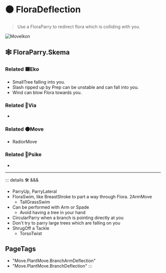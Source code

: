 # 🟠 <move>FloraDeflection</move>

> Use a FloraParry to redirect flora which is colliding with you.  

![MoveIkon](/Move/Move_Ikon.png)

## 🕸 FloraParry.Skema

### Related 🟩<eko>Eko</eko>

- SmallTree falling into you.
- Slash ripped up by Prep can be unstable and can fall into you.
- Wind can blow Flora towards you.

### Related 🔻<via>Via</via>

-

### Related 🟠<move>Move</move>

- RadiorMove

### Related 💜<psike>Psike</psike>

-

---

<!-- =================================================== -->
<!-- =================================================== -->
<!-- =================================================== -->
<!-- =================================================== -->
<!-- =================================================== -->
::: details 🛠 <dev>&&&</dev>

- ParryUp, ParryLateral
- FloraSwim, like BreastStroke to part a way through Flora. 2ArmMove
    - TallGrassSwim
- Can be performed with Arm or Spade
    - Avoid having a tree in your hand
- CircularParry when a branch is pointing directly at you  
- Don't try to parry large trees which are falling on you
- ShrugOff a Tackle
    - TorsoTwist

<h2>PageTags</h2>

- "Move.PlantMove.BranchArmDeflection"
- "Move.PlantMove.BranchDeflection"
:::
